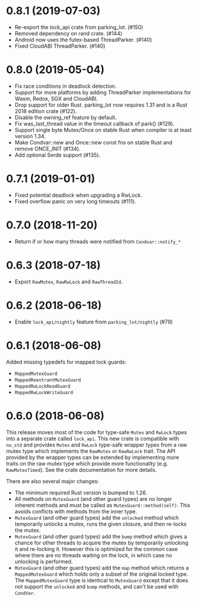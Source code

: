 0.8.1 (2019-07-03)
==================

- Re-export the lock_api crate from parking_lot. (#150)
- Removed dependency on rand crate. (#144)
- Android now uses the futex-based ThreadParker. (#140)
- Fixed CloudABI ThreadParker. (#140)

0.8.0 (2019-05-04)
==================

- Fix race conditions in deadlock detection.
- Support for more platforms by adding ThreadParker implementations for
  Wasm, Redox, SGX and CloudABI.
- Drop support for older Rust. parking_lot now requires 1.31 and is a
  Rust 2018 edition crate (#122).
- Disable the owning_ref feature by default.
- Fix was_last_thread value in the timeout callback of park() (#129).
- Support single byte Mutex/Once on stable Rust when compiler is at least
  version 1.34.
- Make Condvar::new and Once::new const fns on stable Rust and remove ONCE_INIT
  (#134).
- Add optional Serde support (#135).

0.7.1 (2019-01-01)
==================

- Fixed potential deadlock when upgrading a RwLock.
- Fixed overflow panic on very long timeouts (#111).

0.7.0 (2018-11-20)
==================

- Return if or how many threads were notified from `Condvar::notify_*`

0.6.3 (2018-07-18)
==================

- Export `RawMutex`, `RawRwLock` and `RawThreadId`.

0.6.2 (2018-06-18)
==================

- Enable `lock_api/nightly` feature from `parking_lot/nightly` (#79)

0.6.1 (2018-06-08)
==================

Added missing typedefs for mapped lock guards:

- `MappedMutexGuard`
- `MappedReentrantMutexGuard`
- `MappedRwLockReadGuard`
- `MappedRwLockWriteGuard`

0.6.0 (2018-06-08)
==================

This release moves most of the code for type-safe `Mutex` and `RwLock` types
into a separate crate called `lock_api`. This new crate is compatible with
`no_std` and provides `Mutex` and `RwLock` type-safe wrapper types from a
raw mutex type which implements the `RawMutex` or `RawRwLock` trait. The API
provided by the wrapper types can be extended by implementing more traits on the
raw mutex type which provide more functionality (e.g. `RawMutexTimed`). See the
crate documentation for more details.

There are also several major changes:

- The minimum required Rust version is bumped to 1.26.
- All methods on `MutexGuard` (and other guard types) are no longer inherent
  methods and must be called as `MutexGuard::method(self)`. This avoids
  conflicts with methods from the inner type.
- `MutexGuard` (and other guard types) add the `unlocked` method which
  temporarily unlocks a mutex, runs the given closure, and then re-locks the
   mutex.
- `MutexGuard` (and other guard types) add the `bump` method which gives a
  chance for other threads to acquire the mutex by temporarily unlocking it and
  re-locking it. However this is optimized for the common case where there are
  no threads waiting on the lock, in which case no unlocking is performed.
- `MutexGuard` (and other guard types) add the `map` method which returns a
  `MappedMutexGuard` which holds only a subset of the original locked type. The
  `MappedMutexGuard` type is identical to `MutexGuard` except that it does not
  support the `unlocked` and `bump` methods, and can't be used with `CondVar`.
